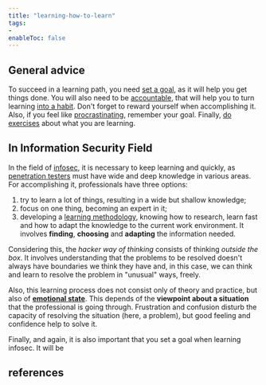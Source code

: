 ```yaml
---
title: "learning-how-to-learn"
tags:
- 
enableToc: false
---
```


## General advice
To succeed in a learning path, you need [set a goal](notes/setting-goals-for-learning.md), as it will help you get things done. You will also need to be [accountable](notes/being-accountable.md), that will help you to turn learning [into a habit](notes/building-habits.md). Don't forget to reward yourself when accomplishing it. Also, if you feel like [procrastinating](notes/procrastination.md), remember your goal. Finally, [do exercises](notes/doing-exercises.md) about what you are learning.

## In Information Security Field
In the field of [infosec](notes/information-security.md), it is necessary to keep learning and quickly, as [penetration testers](notes/penetration-testing.md) must have wide and deep knowledge in various areas. For accomplishing it, professionals have three options:
1. try to learn a lot of things, resulting in a wide but shallow knowledge;
2. focus on one thing, becoming an expert in it;
3. developing a [learning methodology](notes/learning-methodologies.md), knowing how to research, learn fast and how to adapt the knowledge to the current work environment. It involves **finding**, **choosing** and **adapting** the information needed.

Considering this, the *hacker way of thinking* consists of thinking *outside the box*. It involves understanding that the problems to be resolved doesn't always have boundaries we think they have and, in this case, we can think and learn to resolve the problem in "unusual"  ways, freely.

Also, this learning process does not consist only of theory and practice, but also of [**emotional state**](notes/emotional-inteligence.md). This depends of the **viewpoint about a situation** that the professional is going through. Frustration and confusion disturb the capacity of resolving the situation (here, a problem), but good feeling and confidence help to solve it.

Finally, and again, it is also important that you set a goal when learning infosec. It will be


## references

